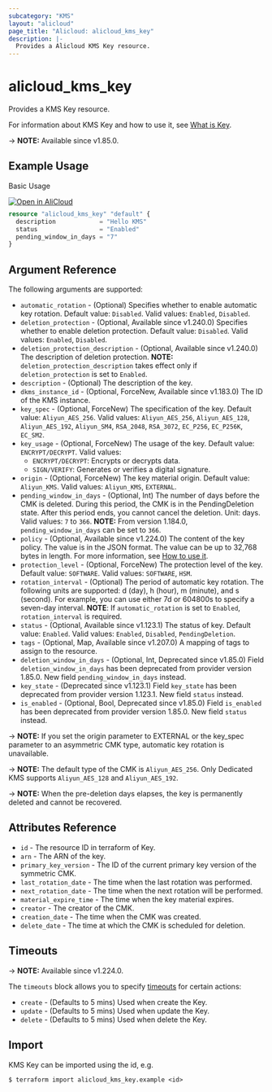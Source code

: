 ```yaml
---
subcategory: "KMS"
layout: "alicloud"
page_title: "Alicloud: alicloud_kms_key"
description: |-
  Provides a Alicloud KMS Key resource.
---
```


# alicloud_kms_key

Provides a KMS Key resource.



For information about KMS Key and how to use it, see [What is Key](https://www.alibabacloud.com/help/en/kms/developer-reference/api-createkey).

-> **NOTE:** Available since v1.85.0.

## Example Usage

Basic Usage

<div style="display: block;margin-bottom: 40px;"><div class="oics-button" style="float: right;position: absolute;margin-bottom: 10px;">
  <a href="https://api.aliyun.com/terraform?resource=alicloud_kms_key&exampleId=88de40bc-6464-f764-767b-2c8f68796a3c60b3415b&activeTab=example&spm=docs.r.kms_key.0.88de40bc64&intl_lang=EN_US" target="_blank">
    <img alt="Open in AliCloud" src="https://img.alicdn.com/imgextra/i1/O1CN01hjjqXv1uYUlY56FyX_!!6000000006049-55-tps-254-36.svg" style="max-height: 44px; max-width: 100%;">
  </a>
</div></div>

```terraform
resource "alicloud_kms_key" "default" {
  description            = "Hello KMS"
  status                 = "Enabled"
  pending_window_in_days = "7"
}
```

## Argument Reference

The following arguments are supported:
* `automatic_rotation` - (Optional) Specifies whether to enable automatic key rotation. Default value: `Disabled`. Valid values: `Enabled`, `Disabled`.
* `deletion_protection` - (Optional, Available since v1.240.0) Specifies whether to enable deletion protection. Default value: `Disabled`. Valid values: `Enabled`, `Disabled`.
* `deletion_protection_description` - (Optional, Available since v1.240.0) The description of deletion protection. **NOTE:** `deletion_protection_description` takes effect only if `deletion_protection` is set to `Enabled`.
* `description` - (Optional) The description of the key.
* `dkms_instance_id` - (Optional, ForceNew, Available since v1.183.0) The ID of the KMS instance.
* `key_spec` - (Optional, ForceNew) The specification of the key. Default value: `Aliyun_AES_256`. Valid values: `Aliyun_AES_256`, `Aliyun_AES_128`, `Aliyun_AES_192`, `Aliyun_SM4`, `RSA_2048`, `RSA_3072`, `EC_P256`, `EC_P256K`, `EC_SM2`.
* `key_usage` - (Optional, ForceNew) The usage of the key. Default value: `ENCRYPT/DECRYPT`. Valid values:
  - `ENCRYPT/DECRYPT`: Encrypts or decrypts data.
  - `SIGN/VERIFY`: Generates or verifies a digital signature.
* `origin` - (Optional, ForceNew) The key material origin. Default value: `Aliyun_KMS`. Valid values: `Aliyun_KMS`, `EXTERNAL`.
* `pending_window_in_days` - (Optional, Int) The number of days before the CMK is deleted. During this period, the CMK is in the PendingDeletion state. After this period ends, you cannot cancel the deletion. Unit: days. Valid values: `7` to `366`. **NOTE:** From version 1.184.0, `pending_window_in_days` can be set to `366`.
* `policy` - (Optional, Available since v1.224.0) The content of the key policy. The value is in the JSON format. The value can be up to 32,768 bytes in length. For more information, see [How to use it](https://www.alibabacloud.com/help/en/kms/developer-reference/api-setkeypolicy).
* `protection_level` - (Optional, ForceNew) The protection level of the key. Default value: `SOFTWARE`. Valid values: `SOFTWARE`, `HSM`.
* `rotation_interval` - (Optional) The period of automatic key rotation. The following units are supported: d (day), h (hour), m (minute), and s (second). For example, you can use either 7d or 604800s to specify a seven-day interval. **NOTE**: If `automatic_rotation` is set to `Enabled`, `rotation_interval` is required.
* `status` - (Optional, Available since v1.123.1) The status of key. Default value: `Enabled`. Valid values: `Enabled`, `Disabled`, `PendingDeletion`.
* `tags` - (Optional, Map, Available since v1.207.0) A mapping of tags to assign to the resource.
* `deletion_window_in_days` - (Optional, Int, Deprecated since v1.85.0) Field `deletion_window_in_days` has been deprecated from provider version 1.85.0. New field `pending_window_in_days` instead.
* `key_state` - (Deprecated since v1.123.1) Field `key_state` has been deprecated from provider version 1.123.1. New field `status` instead.
* `is_enabled` - (Optional, Bool, Deprecated since v1.85.0) Field `is_enabled` has been deprecated from provider version 1.85.0. New field `status` instead.

-> **NOTE:** If you set the origin parameter to EXTERNAL or the key_spec parameter to an asymmetric CMK type, automatic key rotation is unavailable.

-> **NOTE:** The default type of the CMK is `Aliyun_AES_256`. Only Dedicated KMS supports `Aliyun_AES_128` and `Aliyun_AES_192`.

-> **NOTE:** When the pre-deletion days elapses, the key is permanently deleted and cannot be recovered.

## Attributes Reference

* `id` - The resource ID in terraform of Key.
* `arn` - The ARN of the key.
* `primary_key_version` - The ID of the current primary key version of the symmetric CMK.
* `last_rotation_date` - The time when the last rotation was performed.
* `next_rotation_date` - The time when the next rotation will be performed.
* `material_expire_time` - The time when the key material expires.
* `creator` - The creator of the CMK.
* `creation_date` - The time when the CMK was created.
* `delete_date` - The time at which the CMK is scheduled for deletion.

## Timeouts

-> **NOTE:** Available since v1.224.0.

The `timeouts` block allows you to specify [timeouts](https://developer.hashicorp.com/terraform/language/resources/syntax#operation-timeouts) for certain actions:
* `create` - (Defaults to 5 mins) Used when create the Key.
* `update` - (Defaults to 5 mins) Used when update the Key.
* `delete` - (Defaults to 5 mins) Used when delete the Key.

## Import

KMS Key can be imported using the id, e.g.

```shell
$ terraform import alicloud_kms_key.example <id>
```
